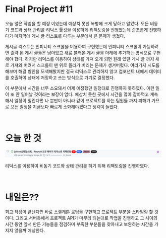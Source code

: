 # Final Project #11

오늘 많은 작업을 할 예정 이였는데 예상치 못한 복병에 크게 당하고 말았다. 모든 비동기 코드와 상태 관리를 리덕스 툴킷을 이용하게 리팩토링을 진행했는데 순조롭게 진행하다가 마지막에 게시 글 리스트를 다루는 부분에서 큰 문제가 생겼다.

게시글 리스트는 인피니티 스크롤을 이용하여 구현했는데 인피니티 스크롤이 가능하려면 출력 된 게시 글들은 남아있고 새로 불러온 게시 글을 아래에 추가하는 방식으로 구현해야 했다. 하지만 리덕스를 이용하여 상태를 가져 오게 되면 원래 있던 게시 글 까지 새로 가져와 버려서 스크롤이 맨 위로 올라가 버리는 문제가 생겨버렸다. 여러가지 시도를 해보며 해결 방안을 모색해봤지만 결국 리덕스로 관리하지 않고 컴포넌트 내에서 데이터를 호출하여 상태에 저장하고 쓰는 방식으로 가기로 결정했다.

이 부분에서 시간을 너무 소요돼서 어제 예정했던 일정대로 진행하지 못하였다. 이런 일이 또 안 일어날 것이라는 보장이 없다. 예상치 못한 곳에서 시간을 많이 잡아먹고 계속해서 일정이 밀린다면 나 뿐만이 아니라 같이 프로젝트를 하는 팀원들 까지 피해가 가므로 모든 일정을 지금보다 빠르게 소화해야겠다고 생각이 들었다.

<br />
 
# 오늘 한 것

![](./image/Final_11_1.png)

리덕스를 이용하여 비동기 코드와 상태 관리를 하기 위해 리팩토링을 진행하였다.

<br />
 
# 내일은??

회고 작성이 끝난다면 바로 스켈레톤 로딩을 구현하고 프로젝트 부분을 스타일링 할 것이다. 그리고 서버측에서 프로젝트 API가 마무리 되는대로 작업을 진행하고 그 사이의 시간 동안 앞서 만든 기능들을 점검하며 부족한 부분들을 찾아내고 보완하는 시간을 가지지 않을까 예상한다.
